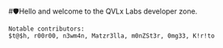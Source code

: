 #🛡️Hello and welcome to the QVLx Labs developer zone.

    Notable contributors:
    $t@$h, r00r00, n3wm4n, Matzr3lla, m0nZSt3r, 0mg33, K!r!to
